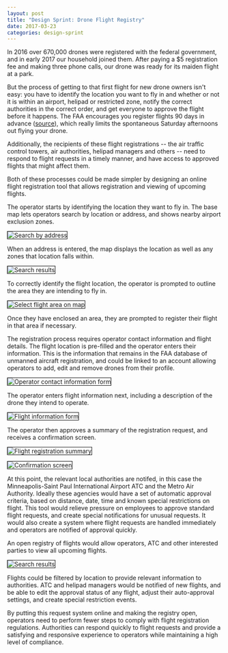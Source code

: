 ```yaml
---
layout: post
title: "Design Sprint: Drone Flight Registry"
date: 2017-03-23
categories: design-sprint
---
```


In 2016 over 670,000 drones were registered with the federal government, and in early 2017 our household joined them. After paying a $5 registration fee and making three phone calls, our drone was ready for its maiden flight at a park.

But the process of getting to that first flight for new drone owners isn't easy: you have to identify the location you want to fly in and whether or not it is within an airport, helipad or restricted zone, notify the correct authorities in the correct order, and get everyone to approve the flight before it happens. The FAA encourages you register flights 90 days in advance ([source](https://www.faa.gov/uas/request_waiver/media/instructions.pdfhttps://www.faa.gov/uas/request_waiver/media/instructions.pdf)), which really limits the spontaneous Saturday afternoons out flying your drone.

Additionally, the recipients of these flight registrations -- the air traffic control towers, air authorities, helipad managers and others -- need to respond to flight requests in a timely manner, and have access to approved flights that might affect them.

Both of these processes could be made simpler by designing an online flight registration tool that allows registration and viewing of upcoming flights.

The operator starts by identifying the location they want to fly in. The base map lets operators search by location or address, and shows nearby airport exclusion zones.

<img src="/jaschiroo/images/sprints/drone/operator-start.png"
    alt="Search by address"
    style="max-width:50%;height:auto;border:1px solid black;" />

When an address is entered, the map displays the location as well as any zones that location falls within.

<img src="/jaschiroo/images/sprints/drone/operator-search-results.png"
    alt="Search results"
    style="max-width:50%;height:auto;border:1px solid black;" />

To correctly identify the flight location, the operator is prompted to outline the area they are intending to fly in.

<img src="/jaschiroo/images/sprints/drone/operator-select-area.png"
    alt="Select flight area on map"
    style="max-width:50%;height:auto;border:1px solid black;" />

Once they have enclosed an area, they are prompted to register their flight in that area if necessary.

The registration process requires operator contact information and flight details. The flight location is pre-filled and the operator enters their information. This is the information that remains in the FAA database of unmanned aircraft registration, and could be linked to an account allowing operators to add, edit and remove drones from their profile.

<img src="/jaschiroo/images/sprints/drone/operator-contact.png"
    alt="Operator contact information form"
    style="max-width:50%;height:auto;border:1px solid black;" />

The operator enters flight information next, including a description of the drone they intend to operate.

<img src="/jaschiroo/images/sprints/drone/flight-information.png"
    alt="Flight information form"
    style="max-width:50%;height:auto;border:1px solid black;" />

The operator then approves a summary of the registration request, and receives a confirmation screen.

<img src="/jaschiroo/images/sprints/drone/flight-summary.png"
    alt="Flight registration summary"
    style="max-width:50%;height:auto;border:1px solid black;" />

<img src="/jaschiroo/images/sprints/drone/confirmation.png"
    alt="Confirmation screen"
    style="max-width:50%;height:auto;border:1px solid black;" />

At this point, the relevant local authorities are notifed, in this case the Minneapolis-Saint Paul International Airport ATC and the Metro Air Authority. Ideally these agencies would have a set of automatic approval criteria, based on distance, date, time and known special restrictions on flight. This tool would relieve pressure on employees to approve standard flight requests, and create special notifications for unusual requests. It would also create a system where flight requests are handled immediately and operators are notified of approval quickly.

An open registry of flights would allow operators, ATC and other interested parties to view all upcoming flights.

<img src="/jaschiroo/images/sprints/drone/flight-registry.png"
    alt="Search results"
    style="max-width:50%;height:auto;border:1px solid black;" />

Flights could be filtered by location to provide relevant information to authorities. ATC and helipad managers would be notified of new flights, and be able to edit the approval status of any flight, adjust their auto-approval settings, and create special restriction events.

By putting this request system online and making the registry open, operators need to perform fewer steps to comply with flight registration regulations. Authorities can respond quickly to flight requests and provide a satisfying and responsive experience to operators while maintaining a high level of compliance.
